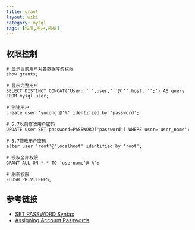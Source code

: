 ```yaml
---
title: grant
layout: wiki
category: mysql
tags: [权限,用户,密码]
---
```


## 权限控制

~~~
# 显示当前用户对各数据库的权限
show grants;

# 显示完整用户
SELECT DISTINCT CONCAT('User: ''',user,'''@''',host,''';') AS query FROM mysql.user;

# 创建用户
create user 'yucong'@'%' identified by 'password';

# 5.7以前修改用户密码
UPDATE user SET password=PASSWORD('password') WHERE user='user_name';

# 5.7修改用户密码
alter user 'root'@'localhost' identified by 'root'; 

# 授权全部权限
GRANT ALL ON *.* TO 'username'@'%';

# 刷新权限
FLUSH PRIVILEGES;
~~~

## 参考链接

* [SET PASSWORD Syntax](https://dev.mysql.com/doc/refman/5.7/en/set-password.html)
* [Assigning Account Passwords](https://dev.mysql.com/doc/refman/5.7/en/assigning-passwords.html)